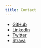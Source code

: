 ```yaml
---
title: Contact
---
```


- [GitHub](https://github.com/gsebil08)
- [LinkedIn](https://www.linkedin.com/in/gauthiersebille/)
- [Twitter](https://twitter.com/@_iHakunA)
- [Strava](https://www.strava.com/athletes/23449076)
